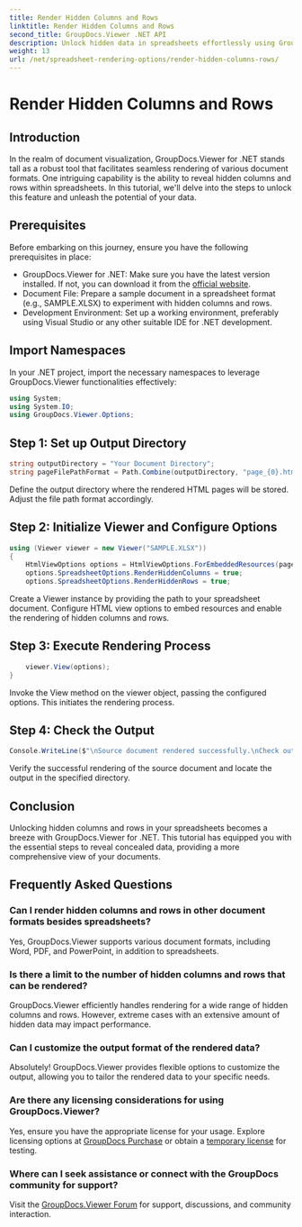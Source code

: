 ```yaml
---
title: Render Hidden Columns and Rows
linktitle: Render Hidden Columns and Rows
second_title: GroupDocs.Viewer .NET API
description: Unlock hidden data in spreadsheets effortlessly using GroupDocs.Viewer for .NET. Follow our step-by-step guide to reveal concealed columns and rows.
weight: 13
url: /net/spreadsheet-rendering-options/render-hidden-columns-rows/
---
```


# Render Hidden Columns and Rows

## Introduction
In the realm of document visualization, GroupDocs.Viewer for .NET stands tall as a robust tool that facilitates seamless rendering of various document formats. One intriguing capability is the ability to reveal hidden columns and rows within spreadsheets. In this tutorial, we'll delve into the steps to unlock this feature and unleash the potential of your data.
## Prerequisites
Before embarking on this journey, ensure you have the following prerequisites in place:
- GroupDocs.Viewer for .NET: Make sure you have the latest version installed. If not, you can download it from the [official website](https://releases.groupdocs.com/viewer/net/).
- Document File: Prepare a sample document in a spreadsheet format (e.g., SAMPLE.XLSX) to experiment with hidden columns and rows.
- Development Environment: Set up a working environment, preferably using Visual Studio or any other suitable IDE for .NET development.
## Import Namespaces
In your .NET project, import the necessary namespaces to leverage GroupDocs.Viewer functionalities effectively:
```csharp
using System;
using System.IO;
using GroupDocs.Viewer.Options;
```
## Step 1: Set up Output Directory
```csharp
string outputDirectory = "Your Document Directory";
string pageFilePathFormat = Path.Combine(outputDirectory, "page_{0}.html");
```
Define the output directory where the rendered HTML pages will be stored. Adjust the file path format accordingly.
## Step 2: Initialize Viewer and Configure Options
```csharp
using (Viewer viewer = new Viewer("SAMPLE.XLSX"))
{
    HtmlViewOptions options = HtmlViewOptions.ForEmbeddedResources(pageFilePathFormat);
    options.SpreadsheetOptions.RenderHiddenColumns = true;
    options.SpreadsheetOptions.RenderHiddenRows = true;
```
Create a Viewer instance by providing the path to your spreadsheet document. Configure HTML view options to embed resources and enable the rendering of hidden columns and rows.
## Step 3: Execute Rendering Process
```csharp
    viewer.View(options);
}
```
Invoke the View method on the viewer object, passing the configured options. This initiates the rendering process.
## Step 4: Check the Output
```csharp
Console.WriteLine($"\nSource document rendered successfully.\nCheck output in {outputDirectory}.");
```
Verify the successful rendering of the source document and locate the output in the specified directory.
## Conclusion
Unlocking hidden columns and rows in your spreadsheets becomes a breeze with GroupDocs.Viewer for .NET. This tutorial has equipped you with the essential steps to reveal concealed data, providing a more comprehensive view of your documents.
## Frequently Asked Questions
### Can I render hidden columns and rows in other document formats besides spreadsheets?
Yes, GroupDocs.Viewer supports various document formats, including Word, PDF, and PowerPoint, in addition to spreadsheets.
### Is there a limit to the number of hidden columns and rows that can be rendered?
GroupDocs.Viewer efficiently handles rendering for a wide range of hidden columns and rows. However, extreme cases with an extensive amount of hidden data may impact performance.
### Can I customize the output format of the rendered data?
Absolutely! GroupDocs.Viewer provides flexible options to customize the output, allowing you to tailor the rendered data to your specific needs.
### Are there any licensing considerations for using GroupDocs.Viewer?
Yes, ensure you have the appropriate license for your usage. Explore licensing options at [GroupDocs Purchase](https://purchase.groupdocs.com/buy) or obtain a [temporary license](https://purchase.groupdocs.com/temporary-license/) for testing.
### Where can I seek assistance or connect with the GroupDocs community for support?
Visit the [GroupDocs.Viewer Forum](https://forum.groupdocs.com/c/viewer/9) for support, discussions, and community interaction.